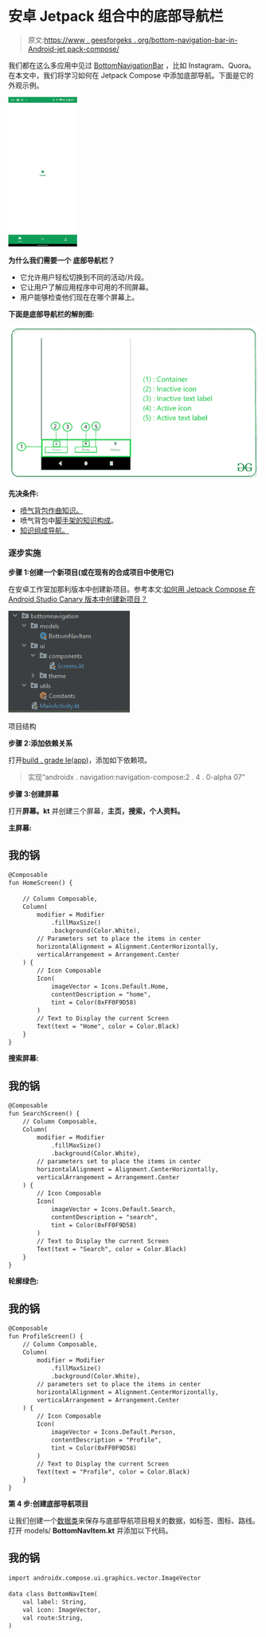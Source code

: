 # 安卓 Jetpack 组合中的底部导航栏

> 原文:[https://www . geesforgeks . org/bottom-navigation-bar-in-Android-jet pack-compose/](https://www.geeksforgeeks.org/bottom-navigation-bar-in-android-jetpack-compose/)

我们都在这么多应用中见过 [BottomNavigationBar](https://www.geeksforgeeks.org/bottom-navigation-bar-in-android/) ，比如 Instagram、Quora。在本文中，我们将学习如何在 Jetpack Compose 中添加底部导航。下面是它的外观示例。

![](img/41b9b372d9ceb34d0af4a6a1b49c5df6.png)

**为什么我们需要一个** **底部导航栏？**

*   它允许用户轻松切换到不同的活动/片段。
*   它让用户了解应用程序中可用的不同屏幕。
*   用户能够检查他们现在在哪个屏幕上。

**下面是底部导航栏的解剖图:**

![BottonNavigationView](img/b7bab29468c1d24357f970582952eea1.png)

**先决条件:**

*   [喷气背包作曲知识。](https://www.geeksforgeeks.org/basics-of-jetpack-compose-in-android/)
*   喷气背包中[脚手架的知识构成](https://www.geeksforgeeks.org/scaffold-in-android-using-jetpack-compose/)。
*   [知识组成导航。](https://www.geeksforgeeks.org/jetpack-compose-navigation-and-passing-data-in-android/)

### 逐步实施

**步骤 1:创建一个新项目(或在现有的合成项目中使用它)**

在安卓工作室加那利版本中创建新项目。参考本文:[如何用 Jetpack Compose 在 Android Studio Canary 版本中创建新项目？](https://www.geeksforgeeks.org/how-to-create-a-new-project-in-android-studio-canary-version-with-jetpack-compose/)

![](img/27789fc2bd22452ec8460ed7d058f029.png)

项目结构

**步骤 2:添加依赖关系**

打开[build . grade le(app)](https://www.geeksforgeeks.org/android-build-gradle/)，添加如下依赖项。

> 实现“androidx . navigation:navigation-compose:2 . 4 . 0-alpha 07”

**步骤 3:创建屏幕**

打开**屏幕。kt** 并创建三个屏幕，**主页，搜索，个人资料。**

**主屏幕:**

## 我的锅

```
@Composable
fun HomeScreen() {

    // Column Composable,
    Column(
        modifier = Modifier
            .fillMaxSize()
            .background(Color.White),
        // Parameters set to place the items in center
        horizontalAlignment = Alignment.CenterHorizontally,
        verticalArrangement = Arrangement.Center
    ) {
        // Icon Composable
        Icon(
            imageVector = Icons.Default.Home,
            contentDescription = "home",
            tint = Color(0xFF0F9D58)
        )
        // Text to Display the current Screen
        Text(text = "Home", color = Color.Black)
    }
}
```

**搜索屏幕:**

## 我的锅

```
@Composable
fun SearchScreen() {
    // Column Composable,
    Column(
        modifier = Modifier
            .fillMaxSize()
            .background(Color.White),
        // parameters set to place the items in center
        horizontalAlignment = Alignment.CenterHorizontally,
        verticalArrangement = Arrangement.Center
    ) {
        // Icon Composable
        Icon(
            imageVector = Icons.Default.Search,
            contentDescription = "search",
            tint = Color(0xFF0F9D58)
        )
        // Text to Display the current Screen
        Text(text = "Search", color = Color.Black)
    }
}
```

**轮廓绿色:**

## 我的锅

```
@Composable
fun ProfileScreen() {
    // Column Composable,
    Column(
        modifier = Modifier
            .fillMaxSize()
            .background(Color.White),
        // parameters set to place the items in center
        horizontalAlignment = Alignment.CenterHorizontally,
        verticalArrangement = Arrangement.Center
    ) {
        // Icon Composable
        Icon(
            imageVector = Icons.Default.Person,
            contentDescription = "Profile",
            tint = Color(0xFF0F9D58)
        )
        // Text to Display the current Screen
        Text(text = "Profile", color = Color.Black)
    }
}
```

**第 4 步:创建底部导航项目**

让我们创建一个[数据类](https://www.geeksforgeeks.org/kotlin-data-classes/)来保存与底部导航项目相关的数据，如标签、图标、路线。打开 models/ **BottomNavItem.kt** 并添加以下代码。

## 我的锅

```
import androidx.compose.ui.graphics.vector.ImageVector

data class BottomNavItem(
    val label: String,
    val icon: ImageVector,
    val route:String,
)
```